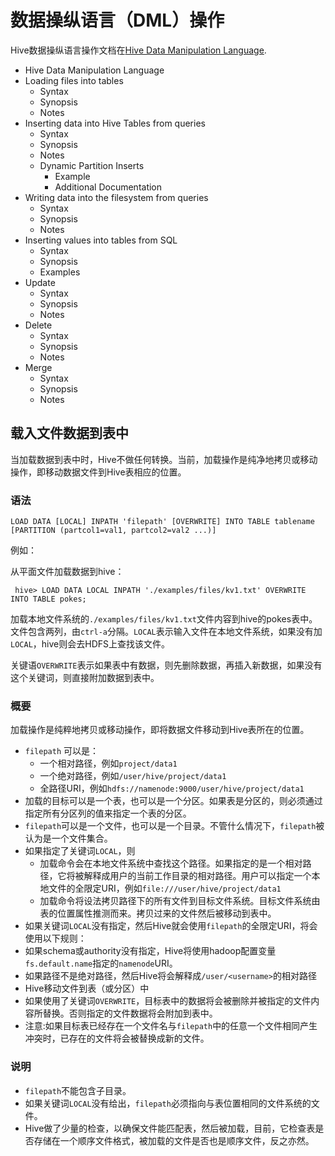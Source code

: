 # 数据操纵语言（DML）操作

Hive数据操纵语言操作文档在[Hive Data Manipulation Language](https://cwiki.apache.org/confluence/display/Hive/LanguageManual+DML).


- Hive Data Manipulation Language
 - Loading files into tables
   - Syntax
   - Synopsis
   - Notes
 - Inserting data into Hive Tables from queries
   - Syntax
   - Synopsis
   - Notes
   - Dynamic Partition Inserts
     - Example
     - Additional Documentation
 - Writing data into the filesystem from queries
   - Syntax
   - Synopsis
   - Notes
 - Inserting values into tables from SQL
   - Syntax
   - Synopsis
   - Examples
 - Update
   - Syntax
   - Synopsis
   - Notes
 - Delete
   - Syntax
   - Synopsis
   - Notes
 - Merge
   - Syntax
   - Synopsis
   - Notes

## 载入文件数据到表中
当加载数据到表中时，Hive不做任何转换。当前，加载操作是纯净地拷贝或移动操作，即移动数据文件到Hive表相应的位置。

### 语法
```
LOAD DATA [LOCAL] INPATH 'filepath' [OVERWRITE] INTO TABLE tablename [PARTITION (partcol1=val1, partcol2=val2 ...)]
```

例如：

从平面文件加载数据到hive：
```
 hive> LOAD DATA LOCAL INPATH './examples/files/kv1.txt' OVERWRITE INTO TABLE pokes;
 ```

加载本地文件系统的`./examples/files/kv1.txt`文件内容到hive的pokes表中。文件包含两列，由`ctrl-a`分隔。`LOCAL`表示输入文件在本地文件系统，如果没有加`LOCAL`，hive则会去HDFS上查找该文件。

关键语`OVERWRITE`表示如果表中有数据，则先删除数据，再插入新数据，如果没有这个关键词，则直接附加数据到表中。

### 概要
加载操作是纯粹地拷贝或移动操作，即将数据文件移动到Hive表所在的位置。
- `filepath` 可以是：
  - 一个相对路径，例如`project/data1`
  - 一个绝对路径，例如`/user/hive/project/data1`
  - 全路径URI，例如`hdfs://namenode:9000/user/hive/project/data1`
- 加载的目标可以是一个表，也可以是一个分区。如果表是分区的，则必须通过指定所有分区列的值来指定一个表的分区。
- `filepath`可以是一个文件，也可以是一个目录。不管什么情况下，`filepath`被认为是一个文件集合。
- 如果指定了关键词`LOCAL`，则
  - 加载命令会在本地文件系统中查找这个路径。如果指定的是一个相对路径，它将被解释成用户的当前工作目录的相对路径。用户可以指定一个本地文件的全限定URI，例如`file:///user/hive/project/data1`
  - 加载命令将设法拷贝路径下的所有文件到目标文件系统。目标文件系统由表的位置属性推测而来。拷贝过来的文件然后被移动到表中。
- 如果关键词`LOCAL`没有指定，然后Hive就会使用`filepath`的全限定URI，将会使用以下规则：
 - 如果schema或authority没有指定，Hive将使用hadoop配置变量`fs.default.name`指定的`namenode`URI。
 - 如果路径不是绝对路径，然后Hive将会解释成`/user/<username>`的相对路径
 - Hive移动文件到表（或分区）中
- 如果使用了关键词`OVERWRITE`，目标表中的数据将会被删除并被指定的文件内容所替换。否则指定的文件数据将会附加到表中。
 - 注意:如果目标表已经存在一个文件名与`filepath`中的任意一个文件相同产生冲突时，已存在的文件将会被替换成新的文件。

### 说明
- `filepath`不能包含子目录。
- 如果关键词`LOCAL`没有给出，`filepath`必须指向与表位置相同的文件系统的文件。
- Hive做了少量的检查，以确保文件能匹配表，然后被加载，目前，它检查表是否存储在一个顺序文件格式，被加载的文件是否也是顺序文件，反之亦然。
